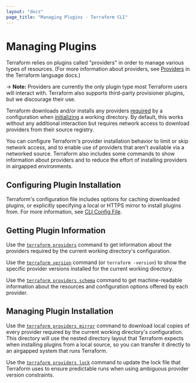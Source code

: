```yaml
---
layout: "docs"
page_title: "Managing Plugins - Terraform CLI"
---
```


# Managing Plugins

Terraform relies on plugins called "providers" in order to manage various types
of resources. (For more information about providers, see
[Providers](/docs/configuration/blocks/providers/index.html) in the Terraform
language docs.)

-> **Note:** Providers are currently the only plugin type most Terraform users
will interact with. Terraform also supports third-party provisioner plugins, but
we discourage their use.

Terraform downloads and/or installs any providers
[required](/docs/configuration/provider-requirements.html) by a configuration
when [initializing](/docs/cli/init/index.html) a working directory. By default,
this works without any additional interaction but requires network access to
download providers from their source registry.

You can configure Terraform's provider installation behavior to limit or skip
network access, and to enable use of providers that aren't available via a
networked source. Terraform also includes some commands to show information
about providers and to reduce the effort of installing providers in airgapped
environments.

## Configuring Plugin Installation

Terraform's configuration file includes options for caching downloaded plugins,
or explicitly specifying a local or HTTPS mirror to install plugins from. For
more information, see [CLI Config File](/docs/commands/cli-config.html).

## Getting Plugin Information

Use the [`terraform providers`](/docs/commands/providers.html) command to get information
about the providers required by the current working directory's configuration.

Use the [`terraform version`](/docs/commands/version.html) command (or
`terraform -version`) to show the specific provider versions installed for the
current working directory.

Use the [`terraform providers schema`](/docs/commands/providers/schema.html) command to
get machine-readable information about the resources and configuration options
offered by each provider.

## Managing Plugin Installation

Use the [`terraform providers mirror`](/docs/commands/providers/mirror.html) command to
download local copies of every provider required by the current working
directory's configuration. This directory will use the nested directory layout
that Terraform expects when installing plugins from a local source, so you can
transfer it directly to an airgapped system that runs Terraform.

Use the [`terraform providers lock`](/docs/commands/providers/lock.html) command
to update the lock file that Terraform uses to ensure predictable runs when
using ambiguous provider version constraints.
